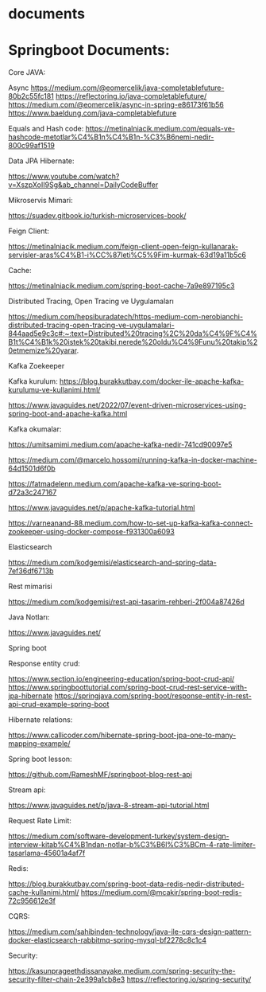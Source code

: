 # documents


# Springboot Documents:

Core JAVA:

Async
https://medium.com/@eomercelik/java-completablefuture-80b2c55fc181
https://reflectoring.io/java-completablefuture/
https://medium.com/@eomercelik/async-in-spring-e86173f61b56
https://www.baeldung.com/java-completablefuture

Equals and Hash code:
https://metinalniacik.medium.com/equals-ve-hashcode-metotlar%C4%B1n%C4%B1n-%C3%B6nemi-nedir-800c99af1519



Data JPA Hibernate:

https://www.youtube.com/watch?v=XszpXoII9Sg&ab_channel=DailyCodeBuffer



Mikroservis Mimari:

https://suadev.gitbook.io/turkish-microservices-book/

Feign Client: 

https://metinalniacik.medium.com/feign-client-open-feign-kullanarak-servisler-aras%C4%B1-i%CC%87leti%C5%9Fim-kurmak-63d19a11b5c6

Cache:

https://metinalniacik.medium.com/spring-boot-cache-7a9e897195c3



Distributed Tracing, Open Tracing ve Uygulamaları

https://medium.com/hepsiburadatech/https-medium-com-nerobianchi-distributed-tracing-open-tracing-ve-uygulamalari-844aad5e9c3c#:~:text=Distributed%20tracing%2C%20da%C4%9F%C4%B1t%C4%B1k%20istek%20takibi,nerede%20oldu%C4%9Funu%20takip%20etmemize%20yarar.



Kafka Zoekeeper

Kafka kurulum:
https://blog.burakkutbay.com/docker-ile-apache-kafka-kurulumu-ve-kullanimi.html/


https://www.javaguides.net/2022/07/event-driven-microservices-using-spring-boot-and-apache-kafka.html


Kafka okumalar:

https://umitsamimi.medium.com/apache-kafka-nedir-741cd90097e5



https://medium.com/@marcelo.hossomi/running-kafka-in-docker-machine-64d1501d6f0b

https://fatmadelenn.medium.com/apache-kafka-ve-spring-boot-d72a3c247167

https://www.javaguides.net/p/apache-kafka-tutorial.html


https://varneanand-88.medium.com/how-to-set-up-kafka-kafka-connect-zookeeper-using-docker-compose-f931300a6093




Elasticsearch

https://medium.com/kodgemisi/elasticsearch-and-spring-data-7ef36df6713b


Rest mimarisi

https://medium.com/kodgemisi/rest-api-tasarim-rehberi-2f004a87426d


Java Notları: 

https://www.javaguides.net/

Spring boot 

Response entity crud:

https://www.section.io/engineering-education/spring-boot-crud-api/
https://www.springboottutorial.com/spring-boot-crud-rest-service-with-jpa-hibernate
https://springjava.com/spring-boot/response-entity-in-rest-api-crud-example-spring-boot

Hibernate relations:

https://www.callicoder.com/hibernate-spring-boot-jpa-one-to-many-mapping-example/


Spring boot lesson:

https://github.com/RameshMF/springboot-blog-rest-api


Stream api:

https://www.javaguides.net/p/java-8-stream-api-tutorial.html

Request Rate Limit: 

https://medium.com/software-development-turkey/system-design-interview-kitab%C4%B1ndan-notlar-b%C3%B6l%C3%BCm-4-rate-limiter-tasarlama-45601a4af7f

Redis:

https://blog.burakkutbay.com/spring-boot-data-redis-nedir-distributed-cache-kullanimi.html/
https://medium.com/@mcakir/spring-boot-redis-72c956612e3f

CQRS:

https://medium.com/sahibinden-technology/java-ile-cqrs-design-pattern-docker-elasticsearch-rabbitmq-spring-mysql-bf2278c8c1c4

Security:

https://kasunprageethdissanayake.medium.com/spring-security-the-security-filter-chain-2e399a1cb8e3
https://reflectoring.io/spring-security/


